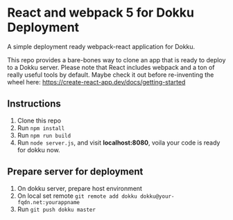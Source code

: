 # React and webpack 5 for Dokku Deployment
A simple deployment ready webpack-react application for Dokku.

This repo provides a bare-bones way to clone an app that is ready to deploy to a Dokku server. Please note that React includes webpack and a ton of really useful tools by default. Maybe check it out before re-inventing the wheel here: https://create-react-app.dev/docs/getting-started

## Instructions

1.  Clone this repo
2.  Run `npm install`
3.  Run `npm run build`
4.  Run `node server.js`, and visit **localhost:8080**, voila your code is ready for dokku now.

## Prepare server for deployment
1. On dokku server, prepare host environment
2. On local set remote `git remote add dokku dokku@your-fqdn.net:yourappname`
3. Run `git push dokku master`